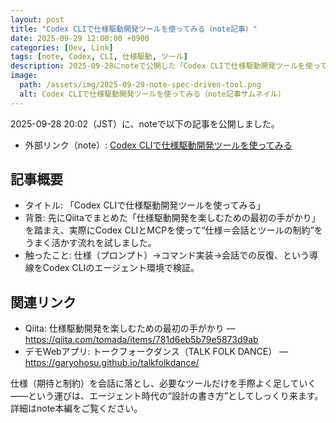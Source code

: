 ```yaml
---
layout: post
title: "Codex CLIで仕様駆動開発ツールを使ってみる（note記事）"
date: 2025-09-29 12:00:00 +0900
categories: [Dev, Link]
tags: [note, Codex, CLI, 仕様駆動, ツール]
description: 2025-09-28にnoteで公開した「Codex CLIで仕様駆動開発ツールを使ってみる」の概要紹介。Qiita記事のフォローアップと、デモWebアプリ（トークフォークダンス）へのリンクを掲載。
image:
  path: /assets/img/2025-09-29-note-spec-driven-tool.png
  alt: Codex CLIで仕様駆動開発ツールを使ってみる（note記事サムネイル）
---
```


2025-09-28 20:02（JST）に、noteで以下の記事を公開しました。

- 外部リンク（note）: [Codex CLIで仕様駆動開発ツールを使ってみる](https://note.com/hantani/n/nd33a986ece07)

## 記事概要

- タイトル: 「Codex CLIで仕様駆動開発ツールを使ってみる」
- 背景: 先にQiitaでまとめた「仕様駆動開発を楽しむための最初の手がかり」を踏まえ、実際にCodex CLIとMCPを使って“仕様＝会話とツールの制約”をうまく活かす流れを試しました。
- 触ったこと: 仕様（プロンプト）→コマンド実装→会話での反復、という導線をCodex CLIのエージェント環境で検証。

## 関連リンク

- Qiita: 仕様駆動開発を楽しむための最初の手がかり — <https://qiita.com/tomada/items/781d6eb5b79e5873d9ab>
- デモWebアプリ: トークフォークダンス（TALK FOLK DANCE） — <https://garyohosu.github.io/talkfolkdance/>

仕様（期待と制約）を会話に落とし、必要なツールだけを手際よく足していく——という運びは、エージェント時代の“設計の書き方”としてしっくり来ます。詳細はnote本編をご覧ください。
